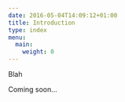 ```yaml
---
date: 2016-05-04T14:09:12+01:00
title: Introduction
type: index
menu:
  main:
    weight: 0
---
```


Blah

Coming soon...
